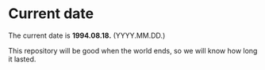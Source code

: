 # Current date

The current date is **1994.08.18.** (YYYY.MM.DD.)

This repository will be good when the world ends, so we will know how long it lasted.